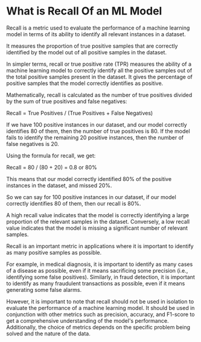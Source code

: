 # What is Recall Of an ML Model

Recall is a metric used to evaluate the performance of a machine learning model in terms of its ability to identify all relevant instances in a dataset.

It measures the proportion of true positive samples that are correctly identified by the model out of all positive samples in the dataset.

In simpler terms, recall or true positive rate (TPR) measures the ability of a machine learning model to correctly identify all the positive samples out of the total positive samples present in the dataset. It gives the percentage of positive samples that the model correctly identifies as positive.

Mathematically, recall is calculated as the number of true positives divided by the sum of true positives and false negatives:

Recall = True Positives / (True Positives + False Negatives)

If we have 100 positive instances in our dataset, and our model correctly identifies 80 of them, then the number of true positives is 80. If the model fails to identify the remaining 20 positive instances, then the number of false negatives is 20.

Using the formula for recall, we get:

Recall = 80 / (80 + 20) = 0.8 or 80%

This means that our model correctly identified 80% of the positive instances in the dataset, and missed 20%.

So we can say for 100 positive instances in our dataset, if our model correctly identifies 80 of them, then our recall is 80%.

A high recall value indicates that the model is correctly identifying a large proportion of the relevant samples in the dataset. Conversely, a low recall value indicates that the model is missing a significant number of relevant samples.

Recall is an important metric in applications where it is important to identify as many positive samples as possible.

For example, in medical diagnosis, it is important to identify as many cases of a disease as possible, even if it means sacrificing some precision (i.e., identifying some false positives). Similarly, in fraud detection, it is important to identify as many fraudulent transactions as possible, even if it means generating some false alarms.

However, it is important to note that recall should not be used in isolation to evaluate the performance of a machine learning model. It should be used in conjunction with other metrics such as precision, accuracy, and F1-score to get a comprehensive understanding of the model's performance. Additionally, the choice of metrics depends on the specific problem being solved and the nature of the data.

